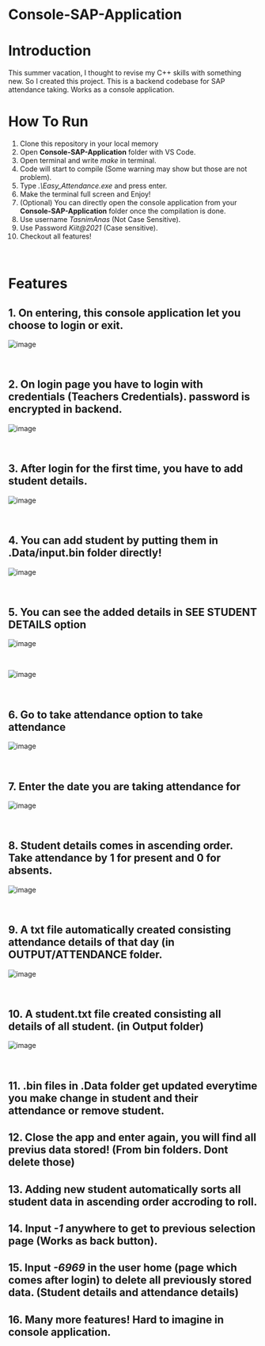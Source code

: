 # Console-SAP-Application


<h1>Introduction</h1>

This summer vacation, I thought to revise my C++ skills with something new. So I created this project. This is a backend codebase for SAP attendance taking. Works as a console application.
</br>

<h1>How To Run</h1>

1. Clone this repository in your local memory<br>
2. Open <b>Console-SAP-Application</b> folder with VS Code.<br>
3. Open terminal and write <i>make</i> in terminal.<br>
4. Code will start to compile (Some warning may show but those are not problem).<br>
5. Type <i>.\Easy_Attendance.exe</i> and press enter.<br>
6. Make the terminal full screen and Enjoy!<br>
7. (Optional) You can directly open the console application from your <b>Console-SAP-Application</b> folder once the compilation is done.<br>
8. Use username <i>TasnimAnas</i> (Not Case Sensitive).<br>
9. Use Password <i>Kiit@2021</i> (Case sensitive).<br>
10. Checkout all features!

</br>
<h1>Features</h1>
<h2>1. On entering, this console application let you choose to login or exit.</h2>

![image](https://user-images.githubusercontent.com/80065444/126076402-efda2e28-55ff-4ce8-b284-de2a8f45fbc1.png)

</br>
<h2>2. On login page you have to login with credentials (Teachers Credentials). password is encrypted in backend.</h2>

![image](https://user-images.githubusercontent.com/80065444/126076447-6c93e008-039c-438d-9d43-6a0a291a6ccc.png)

</br>
<h2>3. After login for the first time, you have to add student details.</h2>

![image](https://user-images.githubusercontent.com/80065444/126076482-3470bb66-8b55-418f-a930-d9ef8bb770a5.png)

</br>
<h2>4. You can add student by putting them in .Data/input.bin folder directly!</h2>

![image](https://user-images.githubusercontent.com/80065444/126076621-cbdd73b6-4b0d-4199-a5a7-d50e2a9fb8dd.png)

</br>
<h2>5. You can see the added details in SEE STUDENT DETAILS option</h2>

![image](https://user-images.githubusercontent.com/80065444/126076667-07c0e3e6-d1a5-4765-af18-246ce62971ed.png)

</br>

![image](https://user-images.githubusercontent.com/80065444/126076695-ff70a187-887b-4766-95e6-9ac8ccef834a.png)

</br>
<h2>6. Go to take attendance option to take attendance</h2>

![image](https://user-images.githubusercontent.com/80065444/126076777-dfa9fe39-ea62-419b-baf6-0f007451c362.png)

</br>
<h2>7. Enter the date you are taking attendance for</h2>

![image](https://user-images.githubusercontent.com/80065444/126076805-edf4a2b4-3ffd-4c8d-8540-315524898068.png)

</br>
<h2>8. Student details comes in ascending order. Take attendance by 1 for present and 0 for absents.</h2>

![image](https://user-images.githubusercontent.com/80065444/126076846-ec25a812-34cc-4ccc-88a8-68a58ac83f43.png)

</br>
<h2>9. A txt file automatically created consisting attendance details of that day (in OUTPUT/ATTENDANCE folder.</h2>
  
![image](https://user-images.githubusercontent.com/80065444/126076906-5dceb8b6-b0ab-4b98-ada2-b45deb643d05.png)

</br>
<h2>10. A student.txt file created consisting all details of all student. (in Output folder)</h2>
    
![image](https://user-images.githubusercontent.com/80065444/126076954-be591e4e-9b6a-4f40-bfa4-2470ec794521.png)

</br>
<h2>11. .bin files in .Data folder get updated everytime you make change in student and their attendance or remove student.</h2>
<h2>12. Close the app and enter again, you will find all previus data stored! (From bin folders. Dont delete those)
<h2>13. Adding new student automatically sorts all student data in ascending order accroding to roll.
<h2>14. Input <i>-1</i> anywhere to get to previous selection page (Works as back button).
<h2>15. Input <i>-6969</i> in the user home (page which comes after login) to delete all previously stored data. (Student details and attendance details)</h2>
<h2>16. Many more features! Hard to imagine in console application.
